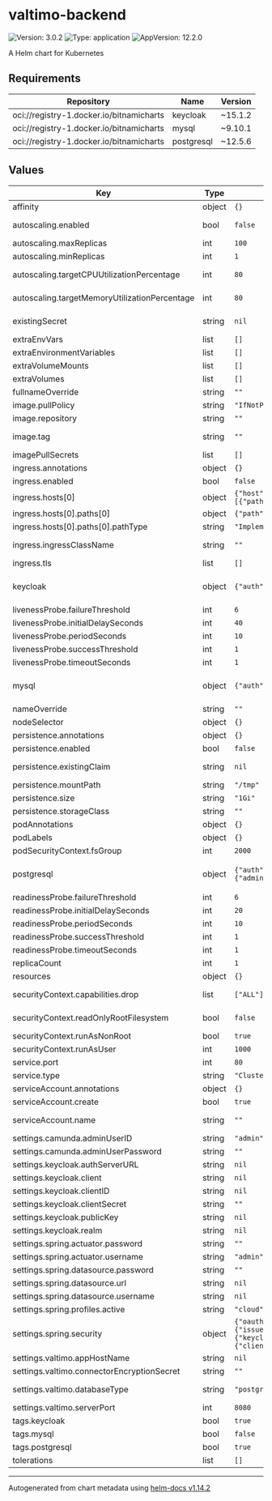 # valtimo-backend

![Version: 3.0.2](https://img.shields.io/badge/Version-3.0.2-informational?style=flat-square) ![Type: application](https://img.shields.io/badge/Type-application-informational?style=flat-square) ![AppVersion: 12.2.0](https://img.shields.io/badge/AppVersion-12.2.0-informational?style=flat-square)

A Helm chart for Kubernetes

## Requirements

| Repository | Name | Version |
|------------|------|---------|
| oci://registry-1.docker.io/bitnamicharts | keycloak | ~15.1.2 |
| oci://registry-1.docker.io/bitnamicharts | mysql | ~9.10.1 |
| oci://registry-1.docker.io/bitnamicharts | postgresql | ~12.5.6 |

## Values

| Key | Type | Default | Description |
|-----|------|---------|-------------|
| affinity | object | `{}` | Affinity for Valtimo-backend pods assignment  |
| autoscaling.enabled | bool | `false` | Enable/disable autoscaling for the Valtimo-backend deployment |
| autoscaling.maxReplicas | int | `100` | Maximum replicas for the Valtimo-backend deployment |
| autoscaling.minReplicas | int | `1` | Minimum replicas for the Valtimo-backend deployment |
| autoscaling.targetCPUUtilizationPercentage | int | `80` | Valtimo-backend Deployment autoscaling target CPU percentage |
| autoscaling.targetMemoryUtilizationPercentage | int | `80` | Valtimo-backend Deployment autoscaling target Mem utilization percentage |
| existingSecret | string | `nil` | Refer to an existing secret to avoid managing secrets through Helm. |
| extraEnvVars | list | `[]` | Array with extra environment variables to add |
| extraEnvironmentVariables | list | `[]` |  |
| extraVolumeMounts | list | `[]` | Optionally specify extra list of additional volumeMounts |
| extraVolumes | list | `[]` | Optionally specify extra list of additional volumes |
| fullnameOverride | string | `""` | String to fully override valitmo-backend.fullname |
| image.pullPolicy | string | `"IfNotPresent"` | Pull policy for the image |
| image.repository | string | `""` | Domain of the image repository |
| image.tag | string | `""` | Overrides the image tag whose default is the chart appVersion. |
| imagePullSecrets | list | `[]` | Image pull secrets |
| ingress.annotations | object | `{}` | Ingress annotations |
| ingress.enabled | bool | `false` | Expose the Valtimo-backend UI through an ingress |
| ingress.hosts[0] | object | `{"host":"chart-example.local","paths":[{"path":"/","pathType":"ImplementationSpecific"}]}` | Ingress hostname |
| ingress.hosts[0].paths[0] | object | `{"path":"/","pathType":"ImplementationSpecific"}` | Ingress path |
| ingress.hosts[0].paths[0].pathType | string | `"ImplementationSpecific"` | Ingress path type |
| ingress.ingressClassName | string | `""` | Ingress Class which will be used to implement the Ingress |
| ingress.tls | list | `[]` | Enable TLS for the Ingress |
| keycloak | object | `{"auth":{"adminPassword":"","adminUser":"user","existingSecret":""}}` | Keycloak subchart by Bitnami. See https://artifacthub.io/packages/helm/bitnami/keycloak?modal=values for all possible values |
| livenessProbe.failureThreshold | int | `6` | Failure threshold for livenessProbe |
| livenessProbe.initialDelaySeconds | int | `40` | Initial delay seconds for livenessProbe |
| livenessProbe.periodSeconds | int | `10` | Period seconds for livenessProbe |
| livenessProbe.successThreshold | int | `1` | Success threshold for livenessProbe |
| livenessProbe.timeoutSeconds | int | `1` | Timeout seconds for livenessProbe |
| mysql | object | `{"auth":{"existingSecret":"","rootPassword":""}}` | MySQL subchart by Bitnami. See https://artifacthub.io/packages/helm/bitnami/mysql?modal=values for all possible values |
| nameOverride | string | `""` | Name override for Valtimo-Backend |
| nodeSelector | object | `{}` | Node labels for Valtimo-backend pods assignment |
| persistence.annotations | object | `{}` |  |
| persistence.enabled | bool | `false` | Enable/disable persistent volumes for Valimo-backend |
| persistence.existingClaim | string | `nil` | persistence.existingClaim The name of an existing PVC to use for persistence |
| persistence.mountPath | string | `"/tmp"` | persistence.mountPath Path to mount the volume at. |
| persistence.size | string | `"1Gi"` | persistence.size Size of data volume |
| persistence.storageClass | string | `""` |  |
| podAnnotations | object | `{}` | Annotations for Valtimo-backend pods |
| podLabels | object | `{}` | Labels for Valtimo-backend pods |
| podSecurityContext.fsGroup | int | `2000` | Set Valtimo-backend's pod security fsGroup |
| postgresql | object | `{"auth":{"existingSecret":"","postgresPassword":"","secretKeys":{"adminPasswordKey":"","replicationPasswordKey":"","userPasswordKey":""}}}` | Postgresql subchart by Bitnami. See https://artifacthub.io/packages/helm/bitnami/postgresql?modal=values for all possible values |
| readinessProbe.failureThreshold | int | `6` | Failure threshold for readinessProbe |
| readinessProbe.initialDelaySeconds | int | `20` | Initial delay seconds for readinessProbe |
| readinessProbe.periodSeconds | int | `10` | Period seconds for readinessProbe |
| readinessProbe.successThreshold | int | `1` | Success threshold for readinessProbe |
| readinessProbe.timeoutSeconds | int | `1` | Timeout seconds for readinessProbe |
| replicaCount | int | `1` | Amount of replicas running the Valtimo-backend |
| resources | object | `{}` | Resources for Valtimo-backend |
| securityContext.capabilities.drop | list | `["ALL"]` | Valtimo-backend's container security context capabilities to be dropped |
| securityContext.readOnlyRootFilesystem | bool | `false` | Valtimo-backend's container security context readOnlyRootFilesystem |
| securityContext.runAsNonRoot | bool | `true` | Run Valtimo-backend containers as non-root |
| securityContext.runAsUser | int | `1000` | Run Valtimo-backend containers under this user-ID |
| service.port | int | `80` | Valtimo-backend service port |
| service.type | string | `"ClusterIP"` | Valtimo-backend service type |
| serviceAccount.annotations | object | `{}` | Annotations to add to the service account |
| serviceAccount.create | bool | `true` | Specifies whether a service account should be created |
| serviceAccount.name | string | `""` | If not set and create is true, a name is generated using the fullname template |
| settings.camunda.adminUserID | string | `"admin"` | Default Camunda admin user |
| settings.camunda.adminUserPassword | string | `""` | Default Camunda admin password |
| settings.keycloak.authServerURL | string | `nil` | URL of Keycloak |
| settings.keycloak.client | string | `nil` | Keycloak client - used to retrieve client roles |
| settings.keycloak.clientID | string | `nil` | Client-ID to connect with Keycloak |
| settings.keycloak.clientSecret | string | `""` | Client-Secret to connect with Keycloak |
| settings.keycloak.publicKey | string | `nil` | Keycloak's Public Key used to verify signature of JWTs |
| settings.keycloak.realm | string | `nil` | Keycloak realm |
| settings.spring.actuator.password | string | `""` | Password to access the Spring actuator endpoint |
| settings.spring.actuator.username | string | `"admin"` | Username to access the Spring actuator endpoint |
| settings.spring.datasource.password | string | `""` | Password for the database |
| settings.spring.datasource.url | string | `nil` | URL for the database |
| settings.spring.datasource.username | string | `nil` | Username for the database |
| settings.spring.profiles.active | string | `"cloud"` | Activated Spring profiles |
| settings.spring.security | object | `{"oauth2":{"client":{"provider":{"keycloakapi":{"issuerUri":null},"keycloakjwt":{"issuerUri":null}},"registration":{"keycloakapi":{"clientId":null,"clientSecret":null},"keycloakjwt":{"clientId":null}}},"resourceserver":{"jwt":{"jwkSetUri":null}}}}` | oauth2 for keycloak. Use either this or the keycloak config |
| settings.valtimo.appHostName | string | `nil` | The hostname which exposes Valtimo-backend |
| settings.valtimo.connectorEncryptionSecret | string | `""` | Encryption secret |
| settings.valtimo.databaseType | string | `"postgres"` | Type of database to use (can by either 'postgres' or 'mysql') |
| settings.valtimo.serverPort | int | `8080` | The port on which Valtimo-backend is listening |
| tags.keycloak | bool | `true` | Deploy a Keycloak instance |
| tags.mysql | bool | `false` | Deploy a MySQL instance |
| tags.postgresql | bool | `true` | Deploy a PostgreSQL instance |
| tolerations | list | `[]` | Tolerations for Valtimo-backend pods assignment |

----------------------------------------------
Autogenerated from chart metadata using [helm-docs v1.14.2](https://github.com/norwoodj/helm-docs/releases/v1.14.2)
